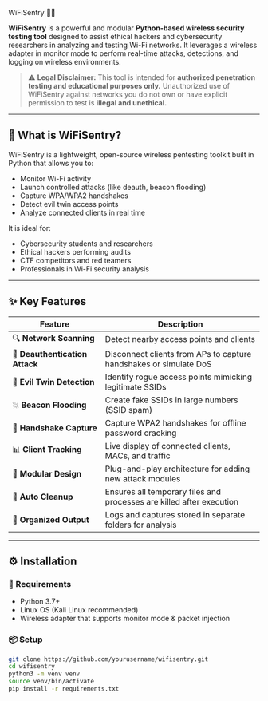 <xaiArtifact artifact_id="README.md">
 WiFiSentry 🔐📶

**WiFiSentry** is a powerful and modular **Python-based wireless security testing tool** designed to assist ethical hackers and cybersecurity researchers in analyzing and testing Wi-Fi networks. It leverages a wireless adapter in monitor mode to perform real-time attacks, detections, and logging on wireless environments.

> ⚠️ **Legal Disclaimer:** This tool is intended for **authorized penetration testing and educational purposes only.** Unauthorized use of WiFiSentry against networks you do not own or have explicit permission to test is **illegal and unethical.**

---

## 🧠 What is WiFiSentry?

WiFiSentry is a lightweight, open-source wireless pentesting toolkit built in Python that allows you to:
- Monitor Wi-Fi activity
- Launch controlled attacks (like deauth, beacon flooding)
- Capture WPA/WPA2 handshakes
- Detect evil twin access points
- Analyze connected clients in real time

It is ideal for:
- Cybersecurity students and researchers
- Ethical hackers performing audits
- CTF competitors and red teamers
- Professionals in Wi-Fi security analysis

---

## ✨ Key Features

| Feature                         | Description                                                                 |
|-------------------------------|-----------------------------------------------------------------------------|
| 🔍 **Network Scanning**       | Detect nearby access points and clients                                     |
| 🛑 **Deauthentication Attack**| Disconnect clients from APs to capture handshakes or simulate DoS          |
| 🧠 **Evil Twin Detection**    | Identify rogue access points mimicking legitimate SSIDs                    |
| 💥 **Beacon Flooding**        | Create fake SSIDs in large numbers (SSID spam)                             |
| 📡 **Handshake Capture**      | Capture WPA2 handshakes for offline password cracking                      |
| 📊 **Client Tracking**        | Live display of connected clients, MACs, and traffic                       |
| 🔄 **Modular Design**         | Plug-and-play architecture for adding new attack modules                   |
| 🧼 **Auto Cleanup**           | Ensures all temporary files and processes are killed after execution       |
| 📁 **Organized Output**       | Logs and captures stored in separate folders for analysis                  |

---

## ⚙️ Installation

### 🔧 Requirements
- Python 3.7+
- Linux OS (Kali Linux recommended)
- Wireless adapter that supports monitor mode & packet injection

### 📦 Setup

```bash
git clone https://github.com/yourusername/wifisentry.git
cd wifisentry
python3 -m venv venv
source venv/bin/activate
pip install -r requirements.txt
